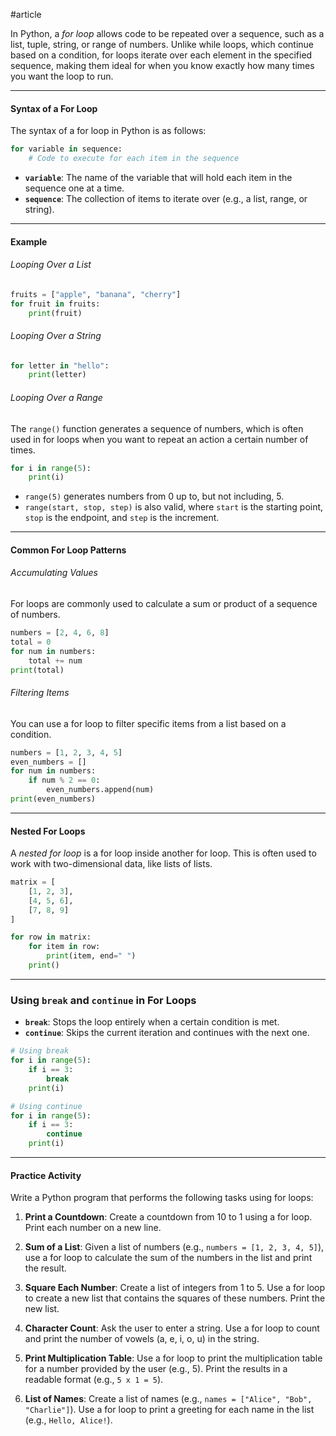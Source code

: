 #article

In Python, a *for loop* allows code to be repeated over a sequence, such as a list, tuple, string, or range of numbers. Unlike while loops, which continue based on a condition, for loops iterate over each element in the specified sequence, making them ideal for when you know exactly how many times you want the loop to run.

---
#### Syntax of a For Loop

The syntax of a for loop in Python is as follows:

```python
for variable in sequence:
    # Code to execute for each item in the sequence
```

- **`variable`**: The name of the variable that will hold each item in the sequence one at a time.
- **`sequence`**: The collection of items to iterate over (e.g., a list, range, or string).
----
#### Example

###### Looping Over a List
```python
fruits = ["apple", "banana", "cherry"]
for fruit in fruits:
    print(fruit)
```
###### Looping Over a String
```python
for letter in "hello":
    print(letter)
```
###### Looping Over a Range
The `range()` function generates a sequence of numbers, which is often used in for loops when you want to repeat an action a certain number of times.

```python
for i in range(5):
    print(i)
```

- `range(5)` generates numbers from 0 up to, but not including, 5.
- `range(start, stop, step)` is also valid, where `start` is the starting point, `stop` is the endpoint, and `step` is the increment.

---
#### Common For Loop Patterns

###### Accumulating Values
For loops are commonly used to calculate a sum or product of a sequence of numbers.

```python
numbers = [2, 4, 6, 8]
total = 0
for num in numbers:
    total += num
print(total)
```
###### Filtering Items
You can use a for loop to filter specific items from a list based on a condition.

```python
numbers = [1, 2, 3, 4, 5]
even_numbers = []
for num in numbers:
    if num % 2 == 0:
        even_numbers.append(num)
print(even_numbers)
```

---
#### Nested For Loops

A *nested for loop* is a for loop inside another for loop. This is often used to work with two-dimensional data, like lists of lists.

```python
matrix = [
    [1, 2, 3],
    [4, 5, 6],
    [7, 8, 9]
]

for row in matrix:
    for item in row:
        print(item, end=" ")
    print()
```

---
### Using `break` and `continue` in For Loops

- **`break`**: Stops the loop entirely when a certain condition is met.
- **`continue`**: Skips the current iteration and continues with the next one.

```python
# Using break
for i in range(5):
    if i == 3:
        break
    print(i)
```

```python
# Using continue
for i in range(5):
    if i == 3:
        continue
    print(i)
```

---
#### Practice Activity

Write a Python program that performs the following tasks using for loops:

1. **Print a Countdown**: Create a countdown from 10 to 1 using a for loop. Print each number on a new line.
    
2. **Sum of a List**: Given a list of numbers (e.g., `numbers = [1, 2, 3, 4, 5]`), use a for loop to calculate the sum of the numbers in the list and print the result.
    
3. **Square Each Number**: Create a list of integers from 1 to 5. Use a for loop to create a new list that contains the squares of these numbers. Print the new list.
    
4. **Character Count**: Ask the user to enter a string. Use a for loop to count and print the number of vowels (a, e, i, o, u) in the string.
    
5. **Print Multiplication Table**: Use a for loop to print the multiplication table for a number provided by the user (e.g., 5). Print the results in a readable format (e.g., `5 x 1 = 5`).
    
6. **List of Names**: Create a list of names (e.g., `names = ["Alice", "Bob", "Charlie"]`). Use a for loop to print a greeting for each name in the list (e.g., `Hello, Alice!`).